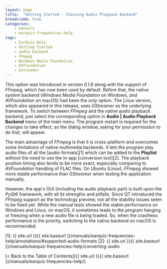 ```yaml
---
layout: page
title:  "Getting Started - Choosing Audio Playback Backend"
breadcrumb: true
categories:
    - manuals
    - earquiz-frequencies-help
tags:
    - EarQuiz Help
    - Getting Started
    - audio backend
    - FFmpeg
    - Windows Media Foundation
    - AVFoundation
    - GStreamer
---
```


This option was introduced in *version 0.1.6* along with the support of *FFmpeg*, which has now been used by default. 
Before that, the native system backend (*Windows Media Foundation* on Windows, and *AVFoundation* on macOS)
had been the only option. The Linux version, which also appeared in this release, uses *GStreamer* as the underlying framework.
To switch between *FFmpeg* and the native audio playback backend, just select the corresponding option in **Audio | Audio Playback Backend**
menu of the main menu. The program restart is required for the changes to take effect, so the dialog window, asking for your
permission to do that, will appear.

The main advantage of *FFmpeg* is that it is cross-platform and overcomes some limitations
of native multimedia backends. It lets the program play audio files of all the [audio formats][1]
which can be added to the **Playlist** without the need to use the in-app [conversion tool][2]. The playback position timing
also tends to be more exact, especially comparing to *AVFoundation* handling of FLAC files. On Ubuntu (Linux), *FFmpeg* showed 
more stable performance than *GStreamer* when testing the application manually. 

However, the app's GUI (including the audio playback part) is built upon the *PyQt6* framework, with all its strengths and pitfalls.
Since QT introduced the *FFmpeg* support as the technology preview, not all the stability issues seem to be fixed yet.
While the manual tests showed the stable performance on Windows and Linux, on macOS, it sometimes leads to the program hanging 
or freezing when a new audio file is being loaded. So, when the crashless performance is the priority, switching to the native backend on macOS
is recommended.

[1]: {{ site.url }}{{ site.baseurl }}/manuals/earquiz-frequencies-help/annotations/#supported-audio-formats
[2]: {{ site.url }}{{ site.baseurl }}/manuals/earquiz-frequencies-help/converting-audio


[< Back to the Table of Contents]({{ site.url }}{{ site.baseurl }}/manuals/earquiz-frequencies-help/)